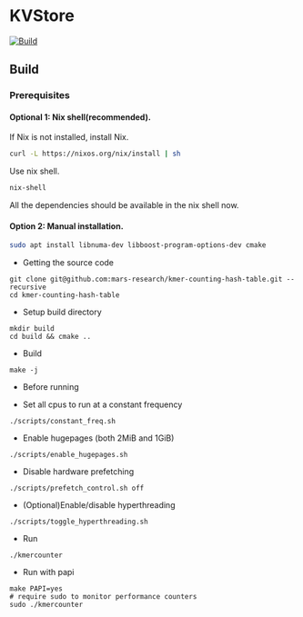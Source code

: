 # KVStore
[![Build](https://github.com/mars-research/kmer-counting-hash-table/actions/workflows/build.yml/badge.svg)](https://github.com/mars-research/kmer-counting-hash-table/actions/workflows/build.yml)

## Build

### Prerequisites

#### Optional 1: Nix shell(recommended).
If Nix is not installed, install Nix.
```bash
curl -L https://nixos.org/nix/install | sh
```
Use nix shell. 
```bash
nix-shell
```
All the dependencies should be available in the nix shell now.

#### Option 2: Manual installation.
```bash
sudo apt install libnuma-dev libboost-program-options-dev cmake
```
* Getting the source code
```
git clone git@github.com:mars-research/kmer-counting-hash-table.git --recursive
cd kmer-counting-hash-table
```
* Setup build directory
```
mkdir build
cd build && cmake ..
```
* Build
```
make -j
```

* Before running
- Set all cpus to run at a constant frequency
```
./scripts/constant_freq.sh
```
- Enable hugepages (both 2MiB and 1GiB)
```
./scripts/enable_hugepages.sh
```
- Disable hardware prefetching
```
./scripts/prefetch_control.sh off
```
- (Optional)Enable/disable hyperthreading
```
./scripts/toggle_hyperthreading.sh
```

* Run
```
./kmercounter
```

* Run with papi
```
make PAPI=yes
# require sudo to monitor performance counters
sudo ./kmercounter
```
